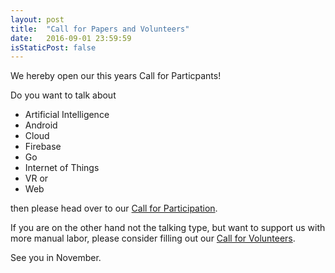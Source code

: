 ```yaml
---
layout: post
title:  "Call for Papers and Volunteers"
date:   2016-09-01 23:59:59
isStaticPost: false
---
```


We hereby open our this years Call for Particpants!

Do you want to talk about

* Artificial Intelligence
* Android
* Cloud
* Firebase
* Go
* Internet of Things
* VR or
* Web

then please head over to our [Call for Participation](https://www.papercall.io/devfest-berlin-2016). 

If you are on the other hand not the talking type, but want to support us with more manual labor, please consider filling out our [Call for Volunteers](http://bit.ly/devfest-berlin-volunteers).

See you in November.

